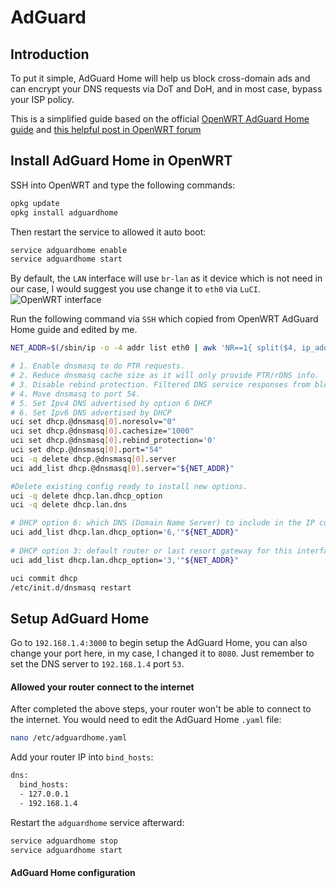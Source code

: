 # AdGuard

## Introduction

To put it simple, AdGuard Home will help us block cross-domain ads and can encrypt your DNS requests via DoT and DoH, and in most case, bypass your ISP policy.

This is a simplified guide based on the official [OpenWRT AdGuard Home guide](https://openwrt.org/docs/guide-user/services/dns/adguard-home) and [this helpful post in OpenWRT forum](https://forum.openwrt.org/t/how-to-updated-2021-installing-adguardhome-on-openwrt-manual-and-opkg-method/113904/685)

## Install AdGuard Home in OpenWRT

SSH into OpenWRT and type the following commands:
```sh
opkg update
opkg install adguardhome
```

Then restart the service to allowed it auto boot:
```sh
service adguardhome enable
service adguardhome start
```

By default, the `LAN` interface will use `br-lan` as it device which is not need in our case, I would suggest you use change it to `eth0` via `LuCI`.
![OpenWRT interface](./assets/adguard-home/)

Run the following command via `SSH` which copied from OpenWRT AdGuard Home guide and edited by me.
```sh
NET_ADDR=$(/sbin/ip -o -4 addr list eth0 | awk 'NR==1{ split($4, ip_addr, "/"); print ip_addr[1] }')

# 1. Enable dnsmasq to do PTR requests.
# 2. Reduce dnsmasq cache size as it will only provide PTR/rDNS info.
# 3. Disable rebind protection. Filtered DNS service responses from blocked domains are 0.0.0.0 which causes dnsmasq to fill the system log with possible DNS-rebind attack detected messages.
# 4. Move dnsmasq to port 54.
# 5. Set Ipv4 DNS advertised by option 6 DHCP 
# 6. Set Ipv6 DNS advertised by DHCP
uci set dhcp.@dnsmasq[0].noresolv="0"
uci set dhcp.@dnsmasq[0].cachesize="1000"
uci set dhcp.@dnsmasq[0].rebind_protection='0'
uci set dhcp.@dnsmasq[0].port="54"
uci -q delete dhcp.@dnsmasq[0].server
uci add_list dhcp.@dnsmasq[0].server="${NET_ADDR}"

#Delete existing config ready to install new options.
uci -q delete dhcp.lan.dhcp_option
uci -q delete dhcp.lan.dns

# DHCP option 6: which DNS (Domain Name Server) to include in the IP configuration for name resolution
uci add_list dhcp.lan.dhcp_option='6,'"${NET_ADDR}" 
 
# DHCP option 3: default router or last resort gateway for this interface
uci add_list dhcp.lan.dhcp_option='3,'"${NET_ADDR}"

uci commit dhcp
/etc/init.d/dnsmasq restart
```

## Setup AdGuard Home

Go to `192.168.1.4:3000` to begin setup the AdGuard Home, you can also change your port here, in my case, I changed it to `8080`. Just remember to set the DNS server to `192.168.1.4` port `53`.

#### Allowed your router connect to the internet

After completed the above steps, your router won't be able to connect to the internet. You would need to edit the AdGuard Home `.yaml` file:
```sh
nano /etc/adguardhome.yaml
```

Add your router IP into `bind_hosts`:
```sh
dns:
  bind_hosts:
  - 127.0.0.1
  - 192.168.1.4
```

Restart the `adguardhome` service afterward:
```sh
service adguardhome stop
service adguardhome start
```

#### AdGuard Home configuration